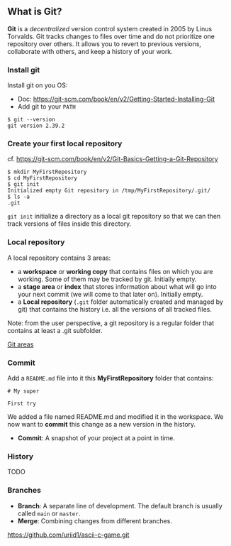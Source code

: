 ## What is Git?

**Git** is a *decentralized* version control system created in 2005 by Linus Torvalds.
Git tracks changes to files over time and do not prioritize one repository over others.
It allows you to revert to previous versions, collaborate with others, and keep a history of your work.

### Install git

Install git on you OS:
- Doc: https://git-scm.com/book/en/v2/Getting-Started-Installing-Git
- Add git to your `PATH`

```
$ git --version
git version 2.39.2
```

### Create your first local repository

cf. https://git-scm.com/book/en/v2/Git-Basics-Getting-a-Git-Repository

```
$ mkdir MyFirstRepository
$ cd MyFirstRepository
$ git init
Initialized empty Git repository in /tmp/MyFirstRepository/.git/
$ ls -a
.git
```

`git init` initialize a directory as a local git repository so that we can then track versions of files inside this directory.

### Local repository

A local repository contains 3 areas:
- a **workspace** or **working copy** that contains files on which you are working. Some of them may be tracked by git. Initially empty.
- a **stage area** or **index**  that stores information about what will go into your next commit (we will come to that later on). Initially empty.
- a **Local repository** (`.git` folder automatically created and managed by git) that contains the history i.e. all the versions of all tracked files.

Note: from the user perspective, a git repository is a regular folder that contains at least a .git subfolder.


[Git areas](imgs/git-areas.svg)


### Commit

Add a `README.md` file into it this **MyFirstRepository** folder that contains:
```
# My super

First try
```

We added a file named README.md and modified it in the workspace.
We now want to **commit** this change as a new version in the history.


- **Commit**: A snapshot of your project at a point in time.

### History

TODO

### Branches

- **Branch**: A separate line of development. The default branch is usually called `main` or `master`.
- **Merge**: Combining changes from different branches.


https://github.com/uriid1/ascii-c-game.git
